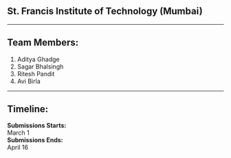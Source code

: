
## St. Francis Institute of Technology (Mumbai)

<hr>

## Team Members:
1. Aditya Ghadge
2. Sagar Bhalsingh
3. Ritesh Pandit
4. Avi Birla

<hr>

## Timeline:
<b>Submissions Starts:</b>
<br>March 1 
<br><b>Submissions Ends:</b>
<br>April 16
